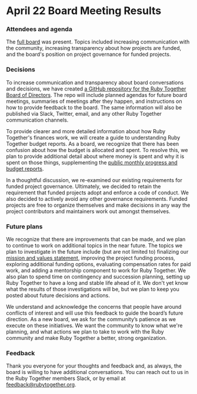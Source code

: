 # April 22 Board Meeting Results

### Attendees and agenda

The [full board](https://rubytogether.org/team) was present. Topics included increasing communication with the community, increasing transparency about how projects are funded, and the board's position on project governance for funded projects.

### Decisions

To increase communication and transparency about board conversations and decisions, we have created [a GitHub repository for the Ruby Together Board of Directors](https://github.com/rubytogether/board). The repo will include planned agendas for future board meetings, summaries of meetings after they happen, and instructions on how to provide feedback to the board. The same information will also be published via Slack, Twitter, email, and any other Ruby Together communication channels.

To provide clearer and more detailed information about how Ruby Together's finances work, we will create a guide to understanding Ruby Together budget reports. As a board, we recognize that there has been confusion about how the budget is allocated and spent. To resolve this, we plan to provide additional detail about where money is spent and why it is spent on those things, supplementing the [public monthly progress and budget reports](https://rubytogether.org/news/).

In a thoughtful discussion, we re-examined our existing requirements for funded project governance. Ultimately, we decided to retain the requirement that funded projects adopt and enforce a code of conduct. We also decided to actively avoid any other governance requirements. Funded projects are free to organize themselves and make decisions in any way the project contributors and maintainers work out amongst themselves.

### Future plans

We recognize that there are improvements that can be made, and we plan to continue to work on additional topics in the near future. The topics we plan to investigate in the future include (but are not limited to) finalizing our [mission and values statement](https://github.com/rubytogether/feedback/blob/main/VISION_MISSON_VALUES.md), improving the project funding process, exploring additional funding options, evaluating compensation rates for paid work, and adding a mentorship component to work for Ruby Together. We also plan to spend time on contingency and succession planning, setting up Ruby Together to have a long and stable life ahead of it. We don't yet know what the results of those investigations will be, but we plan to keep you posted about future decisions and actions.

We understand and acknowledge the concerns that people have around conflicts of interest and will use this feedback to guide the board’s future direction. As a new board, we ask for the community’s patience as we execute on these initiatives. We want the community to know what we're planning, and what actions we plan to take to work with the Ruby community and make Ruby Together a better, strong organization.

### Feedback

Thank you everyone for your thoughts and feedback and, as always, the board is willing to have additional conversations. You can reach out to us in the Ruby Together members Slack, or by email at [feedback@rubytogether.org](mailto:feedback@rubytogether.org).
